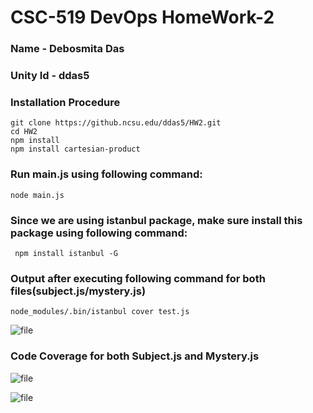 # CSC-519 DevOps HomeWork-2

### Name - Debosmita Das
### Unity Id - ddas5
### Installation Procedure

    git clone https://github.ncsu.edu/ddas5/HW2.git
    cd HW2 
    npm install
    npm install cartesian-product

### Run main.js using following command:
    node main.js
### Since we are using istanbul package, make sure install this package using following command:  
     npm install istanbul -G
    
### Output after executing following command for both files(subject.js/mystery.js)
    node_modules/.bin/istanbul cover test.js

![file](https://github.ncsu.edu/ddas5/HW2/blob/master/Screenshots/Screen%20Shot%202017-10-13%20at%208.24.08%20PM.png)

### Code Coverage for both Subject.js and Mystery.js

![file](https://github.ncsu.edu/ddas5/HW2/blob/master/Screenshots/Screen%20Shot%202017-10-13%20at%208.25.34%20PM.png)

![file](https://github.ncsu.edu/ddas5/HW2/blob/master/Screenshots/Screen%20Shot%202017-10-13%20at%208.26.01%20PM.png)


